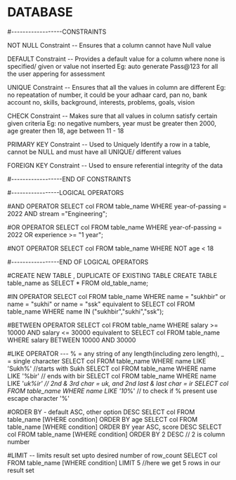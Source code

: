 # DATABASE

#------------------CONSTRAINTS

NOT NULL Constraint 	   -- Ensures that a column cannot have Null value

DEFAULT Constraint  	   -- Provides a default value for a column where none is specified/ given or value not inserted
			                      Eg: auto generate Pass@123 for all the user appering for assessment

UNIQUE Constraint   	   -- Ensures that all the values in column are different
			                      Eg: no repeatation of number, it could be your adhaar card, pan no, bank account no,
			                      skills, background, interests, problems, goals, vision 

CHECK Constraint    	   -- Makes sure that all values in column satisfy certain given criteria
			                      Eg: no negative numbers, year must be greater then 2000, age greater then 18, age between 11 - 18

 PRIMARY KEY Constraint  -- Used to Uniquely Identify a row in a table, cannot be NULL and must have all UNIQUE/
                            different values

FOREIGN KEY Constraint   -- Used to ensure referential integrity of the data

#------------------END OF CONSTRAINTS



#-----------------LOGICAL OPERATORS

#AND OPERATOR
SELECT col FROM table_name WHERE year-of-passing = 2022 AND stream ="Engineering";

#OR OPERATOR
SELECT col FROM table_name WHERE year-of-passing = 2022 OR experience >= "1 year";

#NOT OPERATOR
SELECT col FROM table_name WHERE NOT age < 18

#-----------------END OF LOGICAL OPERATORS



#CREATE NEW TABLE , DUPLICATE OF EXISTING TABLE
CREATE TABLE table_name as SELECT * FROM old_table_name;


#IN OPERATOR
SELECT col FROM table_name WHERE name = "sukhbir" or name = "sukhi" or name = "ssk"
equivalent to
SELECT col FROM table_name WHERE name IN ("sukhbir","sukhi","ssk");


#BETWEEN OPERATOR
SELECT col FROM table_name WHERE salary >= 10000 AND salary <= 30000
equivalent to
SELECT col FROM table_name WHERE salary BETWEEN 10000 AND 30000


#LIKE OPERATOR --- % = any string of any length(including zero length), _ = single character
SELECT col FROM table_name WHERE name LIKE 'Sukh%' //starts with Sukh
SELECT col FROM table_name WHERE name LIKE '%bir'  // ends with bir
SELECT col FROM table_name WHERE name LIKE '_uk%ir' // 2nd & 3rd char = uk, and  2nd last & last char = ir
SELECT col FROM table_name WHERE name LIKE '10_\%' // to check if % present use escape character '\%'


#ORDER BY - default ASC, other option DESC
SELECT col FROM table_name [WHERE condition] ORDER BY age
SELECT col FROM table_name [WHERE condition] ORDER BY year ASC, score DESC
SELECT col FROM table_name [WHERE condition] ORDER BY 2 DESC // 2 is column number


#LIMIT -- limits result set upto desired number of row_count 
SELECT col FROM table_name [WHERE condition] LIMIT 5  //here we get 5 rows in our result set
